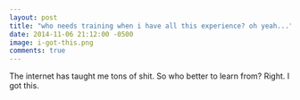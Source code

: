```yaml
---
layout: post
title: "who needs training when i have all this experience? oh yeah..."
date: 2014-11-06 21:12:00 -0500
image: i-got-this.png
comments: true
---
```

The internet has taught me tons of shit. So who better to learn from? Right. I got this. 